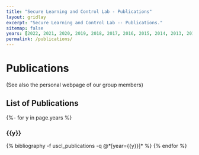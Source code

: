 ```yaml
---
title: "Secure Learning and Control Lab - Publications"
layout: gridlay
excerpt: "Secure Learning and Control Lab -- Publications."
sitemap: false
years: [2022, 2021, 2020, 2019, 2018, 2017, 2016, 2015, 2014, 2013, 2012, 2011, 2010]
permalink: /publications/
---
```

<!-- _pages/publications.md -->

# Publications


(See also the personal webpage of our group members)


## List of Publications


<div class="publications">

{%- for y in page.years %}
  <h3 class="year">{{y}}</h3>
  {% bibliography -f uscl_publications -q @*[year={{y}}]* %}
{% endfor %}

</div>